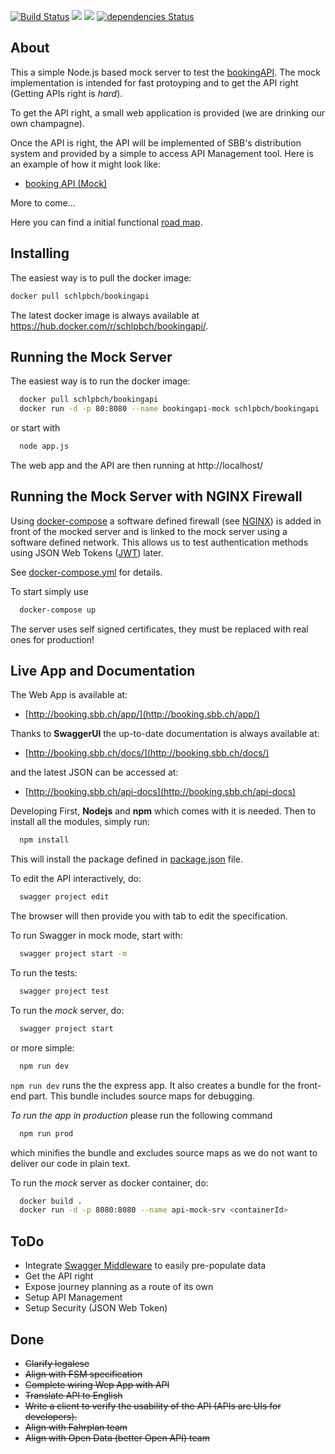 [![Build Status](https://travis-ci.org/schlpbch/bookingAPI.svg?branch=master)](https://travis-ci.org/schlpbch/bookingAPI)
[![](https://images.microbadger.com/badges/image/schlpbch/bookingapi.svg)](https://microbadger.com/images/schlpbch/bookingapi "Get your own image badge on microbadger.com")
[![](https://images.microbadger.com/badges/version/schlpbch/bookingapi.svg)](https://microbadger.com/images/schlpbch/bookingapi "Get your own version badge on microbadger.com")
[![dependencies Status](https://david-dm.org/schlpbch/bookingapi/status.svg)](https://david-dm.org/schlpbch/bookingapi)
## About

This a simple Node.js based mock server to test the [bookingAPI](api/swagger/swagger.yaml). The mock implementation is intended for fast protoyping and to get the API right (Getting APIs right is *hard*).

To get the API right, a small web application is provided (we are drinking our own champagne).

Once the API is right, the API will be implemented of SBB's distribution system and provided by a simple to access API Management tool. Here is an example of how it might look like:

- [booking API (Mock)](https://bookingapi.3scale.net/)

More to come...

Here  you can find a initial functional [road map](docs/roadmap.md).

## Installing
The easiest way is to pull the docker image:

```bash
docker pull schlpbch/bookingapi
```
The latest docker image is always available at https://hub.docker.com/r/schlpbch/bookingapi/.

## Running the Mock Server
The easiest way is to run the docker image:

```bash
  docker pull schlpbch/bookingapi
  docker run -d -p 80:8080 --name bookingapi-mock schlpbch/bookingapi
```

or start with

```bash
  node app.js
```

The web app and the API are then running at http://localhost/

## Running the Mock Server with NGINX Firewall

Using [docker-compose](https://docs.docker.com/compose/) a software defined
firewall (see [NGINX](https://www.nginx.com/))
is added in front of the mocked server and is linked to the mock server using a software defined  network. This allows us to test
authentication methods using JSON Web Tokens ([JWT](https://jwt.io)) later.

See [docker-compose.yml](docker-compose.yml) for details.

To start simply use

```bash
  docker-compose up
```

The server uses self signed certificates, they must be replaced
with real ones for production!

## Live App and Documentation

The Web App is available at:

- [http://booking.sbb.ch/app/](http://booking.sbb.ch/app/)

Thanks to **SwaggerUI** the up-to-date documentation is always available at:

- [http://booking.sbb.ch/docs/](http://booking.sbb.ch/docs/)

and the latest JSON can be accessed at:

- [http://booking.sbb.ch/api-docs](http://booking.sbb.ch/api-docs)

Developing
First, **Nodejs** and **npm** which comes with it is needed. Then to install all the modules, simply run:

```bash
  npm install
```

This will install the package defined in [package.json](package.json) file.

To edit the API interactively, do:

```bash
  swagger project edit
```

The browser will then provide you with tab to edit the specification.

To run Swagger in mock mode, start with:


```bash
  swagger project start -m
```

To run the tests:

```bash
  swagger project test
```

To run the *mock* server, do:

```bash
  swagger project start
```

or more simple:

```bash
  npm run dev
```

`npm run dev` runs the the express app. It also creates a bundle for the
front-end part. This bundle includes source maps for debugging.

*To run the app in production* please run the following command
```bash
  npm run prod
```
which minifies the bundle and excludes source maps as we do not
want to deliver our code in plain text.

To run the *mock* server as docker container, do:

```bash
  docker build .
  docker run -d -p 8080:8080 --name api-mock-srv <containerId>
```

## ToDo
- Integrate [Swagger Middleware](https://github.com/BigstickCarpet/swagger-express-middleware/blob/master/docs/samples/walkthrough2.md) to easily pre-populate data
- Get the API right
 - Expose journey planning as a route of its own
- Setup API Management
- Setup Security (JSON Web Token)

## Done
- <del>Clarify legalese</del>
- <del>Align with FSM specification</del>
- <del>Complete wiring Wep App with API</del>
- <del>Translate API to English</del>
- <del>Write a client to verify the usability of the API (APIs are UIs for developers).</del>
- <del>Align with Fahrplan team</del>
- <del>Align with Open Data (better Open API) team<del>
